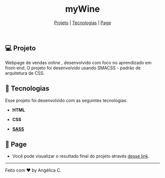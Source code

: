 <h1 align="center">myWine</h1>

<p align="center">
  <a href="#-projeto">Projeto</a>   | 
  <a href="#tecnologias">Tecnologias</a>   |   
  <a href="#-page">Page</a>   
  </p>

<br>

## 💻 Projeto

Webpage de vendas online , desenvolvido com foco no aprendizado em front-end. O projeto foi desenvolvido usando SMACSS - padrão de arquitetura de CSS.

## 🚀 Tecnologias

Esse projeto foi desenvolvido com as seguintes tecnologias:

- **HTML**

- **CSS**

- **[SASS](https://sass-lang.com/)**
  
  ## 

## 🔖 Page

* Você pode visualizar o resultado final do projeto através [desse link](<https://angelicacamp.github.io/challenge-mywine/>). 

---

Feito com ♥ by Angélica C.
